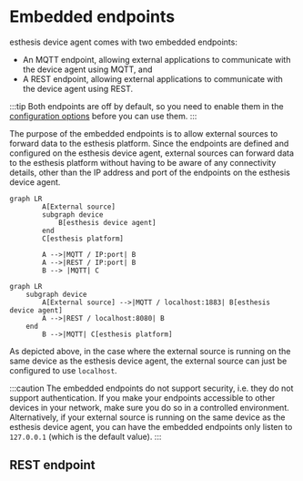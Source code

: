 # Embedded endpoints

esthesis device agent comes with two embedded endpoints:
- An MQTT endpoint, allowing external applications to communicate with the device agent using MQTT, and
- A REST endpoint, allowing external applications to communicate with the device agent using REST.

:::tip
Both endpoints are off by default, so you need to enable them in the
[configuration options](02-Configuration%20parameters.md) before you can use them.
:::

The purpose of the embedded endpoints is to allow external sources to forward data to the esthesis
platform. Since the endpoints are defined and configured on the esthesis device agent, external
sources can forward data to the esthesis platform without having to be aware of any connectivity
details, other than the IP address and port of the endpoints on the esthesis device agent.

```mermaid
graph LR
		A[External source]
		subgraph device
			B[esthesis device agent]
		end
		C[esthesis platform]

		A -->|MQTT / IP:port| B
		A -->|REST / IP:port| B
		B --> |MQTT| C
```

```mermaid
graph LR
	subgraph device
		A[External source] -->|MQTT / localhost:1883| B[esthesis device agent]
		A -->|REST / localhost:8080| B
	end
		B -->|MQTT| C[esthesis platform]
```

As depicted above, in the case where the external source is running on the same device as the esthesis device agent, the external source can just be configured to use `localhost`.

:::caution
The embedded endpoints do not support security, i.e. they do not support authentication. If you
make your endpoints accessible to other devices in your network, make sure you do so in a controlled
environment. Alternatively, if your external source is running on the same device as the esthesis
device agent, you can have the embedded endpoints only listen to `127.0.0.1` (which is the default
value).
:::

## REST endpoint

